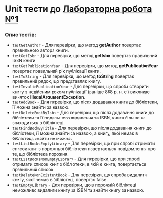 # Unit тести до [Лабораторна робота №1](../../../../../main/java/org/university/lab1/README.md)

### Опис тестів:

- `testGetAuthor` - Для перевірки, що метод **getAuthor** повертає правильного автора книги.
- `testGetIsbn` - Для перевірки, що метод **getIsbn** повертає правильний ISBN книги.
- `testGetPublicationYear` - Для перевірки, що метод **getPublicationYear** повертає правильний рік публікації книги.
- `testToString` - Для перевірки, що метод **toString** повертає правильний рядок, що представляє книгу.
- `testInvalidPublicationYear` - Для перевірки, що спроба створити книгу з недійсним роком публікації (раніше 868 р. н. е.) викликає виняток **IllegalArgumentException**.
- `testAddBook` - Для перевірки, що після додавання книги до бібліотеки, її можна знайти за назвою.
- `testDeleteBookByIsbn` - Для перевірки, що після додавання книги до бібліотеки та її подальшого видалення за ISBN, книга більше не знаходиться в бібліотеці.
- `testFindBookByTitle` - Для перевірки, що після додавання книги до бібліотеки, її можна знайти за назвою, а книгу, якої немає в бібліотеці, знайти не можна.
- `testListBooksEmptyLibrary` - Для перевірки, що при спробі отримати список книг з порожньої бібліотеки повертається повідомлення про те, що бібліотека порожня.
- `testListBooksNonEmptyLibrary` - Для перевірки, що при спробі отримати список книг з бібліотеки, в якій є книга, повертається правильний список.
- `testDeleteNonExistentBook` - Для перевірки, що спроба видалити книгу, якої немає в бібліотеці, повертає false.
- `testEmptyLibrary` - Для перевірки, що в порожній бібліотеці неможливо видалити книгу за ISBN та знайти книгу за назвою.